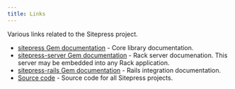 ```yaml
---
title: Links
---
```


Various links related to the Sitepress project.

* [sitepress Gem documentation](http://www.rubydoc.info/gems/sitepress) - Core library documentation.
* [sitepress-server Gem documentation](http://www.rubydoc.info/gems/sitepress-server) - Rack server documenation. This server may be embedded into any Rack application.
* [sitepress-rails Gem documentation](http://www.rubydoc.info/gems/sitepress-rails) - Rails integration documentation.
* [Source code](https://github.com/sitepress) - Source code for all Sitepress projects.
